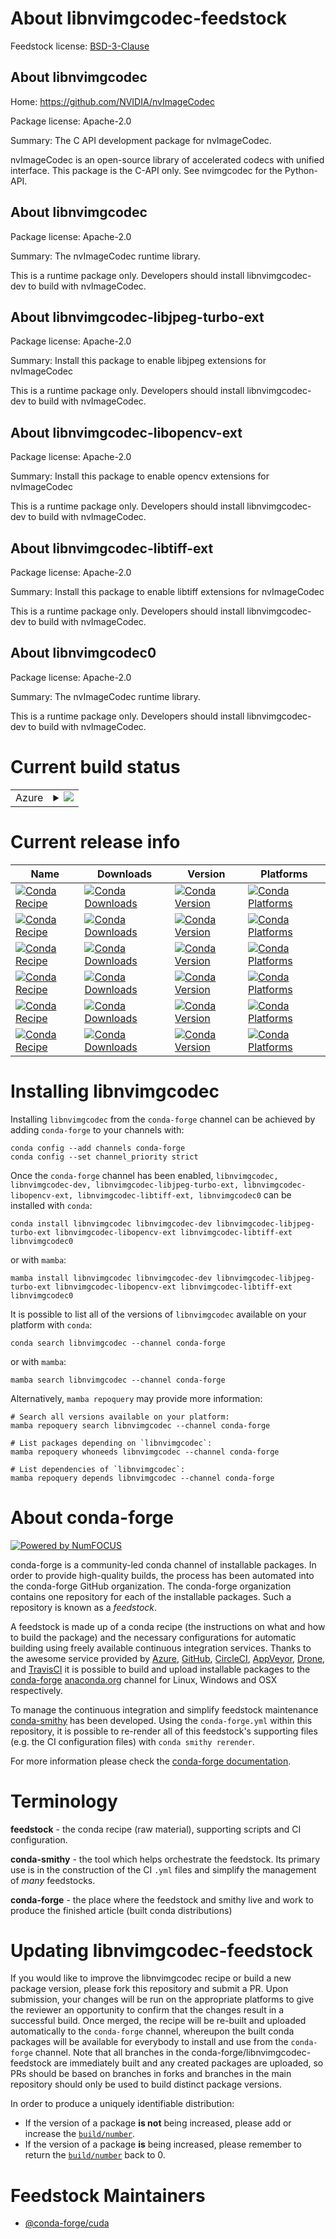 About libnvimgcodec-feedstock
=============================

Feedstock license: [BSD-3-Clause](https://github.com/conda-forge/libnvimgcodec-feedstock/blob/main/LICENSE.txt)


About libnvimgcodec
-------------------

Home: https://github.com/NVIDIA/nvImageCodec

Package license: Apache-2.0

Summary: The C API development package for nvImageCodec.

nvImageCodec is an open-source library of accelerated codecs with unified interface. This package is the C-API only. See nvimgcodec for the Python-API.


About libnvimgcodec
-------------------



Package license: Apache-2.0

Summary: The nvImageCodec runtime library.

This is a runtime package only. Developers should install libnvimgcodec-dev to build with nvImageCodec.

About libnvimgcodec-libjpeg-turbo-ext
-------------------------------------



Package license: Apache-2.0

Summary: Install this package to enable libjpeg extensions for nvImageCodec

This is a runtime package only. Developers should install libnvimgcodec-dev to build with nvImageCodec.

About libnvimgcodec-libopencv-ext
---------------------------------



Package license: Apache-2.0

Summary: Install this package to enable opencv extensions for nvImageCodec

This is a runtime package only. Developers should install libnvimgcodec-dev to build with nvImageCodec.

About libnvimgcodec-libtiff-ext
-------------------------------



Package license: Apache-2.0

Summary: Install this package to enable libtiff extensions for nvImageCodec

This is a runtime package only. Developers should install libnvimgcodec-dev to build with nvImageCodec.

About libnvimgcodec0
--------------------



Package license: Apache-2.0

Summary: The nvImageCodec runtime library.

This is a runtime package only. Developers should install libnvimgcodec-dev to build with nvImageCodec.

Current build status
====================


<table>
    
  <tr>
    <td>Azure</td>
    <td>
      <details>
        <summary>
          <a href="https://dev.azure.com/conda-forge/feedstock-builds/_build/latest?definitionId=25430&branchName=main">
            <img src="https://dev.azure.com/conda-forge/feedstock-builds/_apis/build/status/libnvimgcodec-feedstock?branchName=main">
          </a>
        </summary>
        <table>
          <thead><tr><th>Variant</th><th>Status</th></tr></thead>
          <tbody><tr>
              <td>linux_64_cuda_compiler_version12.9</td>
              <td>
                <a href="https://dev.azure.com/conda-forge/feedstock-builds/_build/latest?definitionId=25430&branchName=main">
                  <img src="https://dev.azure.com/conda-forge/feedstock-builds/_apis/build/status/libnvimgcodec-feedstock?branchName=main&jobName=linux&configuration=linux%20linux_64_cuda_compiler_version12.9" alt="variant">
                </a>
              </td>
            </tr><tr>
              <td>linux_aarch64_cuda_compiler_version12.9</td>
              <td>
                <a href="https://dev.azure.com/conda-forge/feedstock-builds/_build/latest?definitionId=25430&branchName=main">
                  <img src="https://dev.azure.com/conda-forge/feedstock-builds/_apis/build/status/libnvimgcodec-feedstock?branchName=main&jobName=linux&configuration=linux%20linux_aarch64_cuda_compiler_version12.9" alt="variant">
                </a>
              </td>
            </tr><tr>
              <td>win_64_c_compilervs2019cuda_compiler_version12.9cxx_compilervs2019libopencv4.10</td>
              <td>
                <a href="https://dev.azure.com/conda-forge/feedstock-builds/_build/latest?definitionId=25430&branchName=main">
                  <img src="https://dev.azure.com/conda-forge/feedstock-builds/_apis/build/status/libnvimgcodec-feedstock?branchName=main&jobName=win&configuration=win%20win_64_c_compilervs2019cuda_compiler_version12.9cxx_compilervs2019libopencv4.10" alt="variant">
                </a>
              </td>
            </tr><tr>
              <td>win_64_c_compilervs2022cuda_compiler_version12.9cxx_compilervs2022libopencv4.11.0</td>
              <td>
                <a href="https://dev.azure.com/conda-forge/feedstock-builds/_build/latest?definitionId=25430&branchName=main">
                  <img src="https://dev.azure.com/conda-forge/feedstock-builds/_apis/build/status/libnvimgcodec-feedstock?branchName=main&jobName=win&configuration=win%20win_64_c_compilervs2022cuda_compiler_version12.9cxx_compilervs2022libopencv4.11.0" alt="variant">
                </a>
              </td>
            </tr>
          </tbody>
        </table>
      </details>
    </td>
  </tr>
</table>

Current release info
====================

| Name | Downloads | Version | Platforms |
| --- | --- | --- | --- |
| [![Conda Recipe](https://img.shields.io/badge/recipe-libnvimgcodec-green.svg)](https://anaconda.org/conda-forge/libnvimgcodec) | [![Conda Downloads](https://img.shields.io/conda/dn/conda-forge/libnvimgcodec.svg)](https://anaconda.org/conda-forge/libnvimgcodec) | [![Conda Version](https://img.shields.io/conda/vn/conda-forge/libnvimgcodec.svg)](https://anaconda.org/conda-forge/libnvimgcodec) | [![Conda Platforms](https://img.shields.io/conda/pn/conda-forge/libnvimgcodec.svg)](https://anaconda.org/conda-forge/libnvimgcodec) |
| [![Conda Recipe](https://img.shields.io/badge/recipe-libnvimgcodec--dev-green.svg)](https://anaconda.org/conda-forge/libnvimgcodec-dev) | [![Conda Downloads](https://img.shields.io/conda/dn/conda-forge/libnvimgcodec-dev.svg)](https://anaconda.org/conda-forge/libnvimgcodec-dev) | [![Conda Version](https://img.shields.io/conda/vn/conda-forge/libnvimgcodec-dev.svg)](https://anaconda.org/conda-forge/libnvimgcodec-dev) | [![Conda Platforms](https://img.shields.io/conda/pn/conda-forge/libnvimgcodec-dev.svg)](https://anaconda.org/conda-forge/libnvimgcodec-dev) |
| [![Conda Recipe](https://img.shields.io/badge/recipe-libnvimgcodec--libjpeg--turbo--ext-green.svg)](https://anaconda.org/conda-forge/libnvimgcodec-libjpeg-turbo-ext) | [![Conda Downloads](https://img.shields.io/conda/dn/conda-forge/libnvimgcodec-libjpeg-turbo-ext.svg)](https://anaconda.org/conda-forge/libnvimgcodec-libjpeg-turbo-ext) | [![Conda Version](https://img.shields.io/conda/vn/conda-forge/libnvimgcodec-libjpeg-turbo-ext.svg)](https://anaconda.org/conda-forge/libnvimgcodec-libjpeg-turbo-ext) | [![Conda Platforms](https://img.shields.io/conda/pn/conda-forge/libnvimgcodec-libjpeg-turbo-ext.svg)](https://anaconda.org/conda-forge/libnvimgcodec-libjpeg-turbo-ext) |
| [![Conda Recipe](https://img.shields.io/badge/recipe-libnvimgcodec--libopencv--ext-green.svg)](https://anaconda.org/conda-forge/libnvimgcodec-libopencv-ext) | [![Conda Downloads](https://img.shields.io/conda/dn/conda-forge/libnvimgcodec-libopencv-ext.svg)](https://anaconda.org/conda-forge/libnvimgcodec-libopencv-ext) | [![Conda Version](https://img.shields.io/conda/vn/conda-forge/libnvimgcodec-libopencv-ext.svg)](https://anaconda.org/conda-forge/libnvimgcodec-libopencv-ext) | [![Conda Platforms](https://img.shields.io/conda/pn/conda-forge/libnvimgcodec-libopencv-ext.svg)](https://anaconda.org/conda-forge/libnvimgcodec-libopencv-ext) |
| [![Conda Recipe](https://img.shields.io/badge/recipe-libnvimgcodec--libtiff--ext-green.svg)](https://anaconda.org/conda-forge/libnvimgcodec-libtiff-ext) | [![Conda Downloads](https://img.shields.io/conda/dn/conda-forge/libnvimgcodec-libtiff-ext.svg)](https://anaconda.org/conda-forge/libnvimgcodec-libtiff-ext) | [![Conda Version](https://img.shields.io/conda/vn/conda-forge/libnvimgcodec-libtiff-ext.svg)](https://anaconda.org/conda-forge/libnvimgcodec-libtiff-ext) | [![Conda Platforms](https://img.shields.io/conda/pn/conda-forge/libnvimgcodec-libtiff-ext.svg)](https://anaconda.org/conda-forge/libnvimgcodec-libtiff-ext) |
| [![Conda Recipe](https://img.shields.io/badge/recipe-libnvimgcodec0-green.svg)](https://anaconda.org/conda-forge/libnvimgcodec0) | [![Conda Downloads](https://img.shields.io/conda/dn/conda-forge/libnvimgcodec0.svg)](https://anaconda.org/conda-forge/libnvimgcodec0) | [![Conda Version](https://img.shields.io/conda/vn/conda-forge/libnvimgcodec0.svg)](https://anaconda.org/conda-forge/libnvimgcodec0) | [![Conda Platforms](https://img.shields.io/conda/pn/conda-forge/libnvimgcodec0.svg)](https://anaconda.org/conda-forge/libnvimgcodec0) |

Installing libnvimgcodec
========================

Installing `libnvimgcodec` from the `conda-forge` channel can be achieved by adding `conda-forge` to your channels with:

```
conda config --add channels conda-forge
conda config --set channel_priority strict
```

Once the `conda-forge` channel has been enabled, `libnvimgcodec, libnvimgcodec-dev, libnvimgcodec-libjpeg-turbo-ext, libnvimgcodec-libopencv-ext, libnvimgcodec-libtiff-ext, libnvimgcodec0` can be installed with `conda`:

```
conda install libnvimgcodec libnvimgcodec-dev libnvimgcodec-libjpeg-turbo-ext libnvimgcodec-libopencv-ext libnvimgcodec-libtiff-ext libnvimgcodec0
```

or with `mamba`:

```
mamba install libnvimgcodec libnvimgcodec-dev libnvimgcodec-libjpeg-turbo-ext libnvimgcodec-libopencv-ext libnvimgcodec-libtiff-ext libnvimgcodec0
```

It is possible to list all of the versions of `libnvimgcodec` available on your platform with `conda`:

```
conda search libnvimgcodec --channel conda-forge
```

or with `mamba`:

```
mamba search libnvimgcodec --channel conda-forge
```

Alternatively, `mamba repoquery` may provide more information:

```
# Search all versions available on your platform:
mamba repoquery search libnvimgcodec --channel conda-forge

# List packages depending on `libnvimgcodec`:
mamba repoquery whoneeds libnvimgcodec --channel conda-forge

# List dependencies of `libnvimgcodec`:
mamba repoquery depends libnvimgcodec --channel conda-forge
```


About conda-forge
=================

[![Powered by
NumFOCUS](https://img.shields.io/badge/powered%20by-NumFOCUS-orange.svg?style=flat&colorA=E1523D&colorB=007D8A)](https://numfocus.org)

conda-forge is a community-led conda channel of installable packages.
In order to provide high-quality builds, the process has been automated into the
conda-forge GitHub organization. The conda-forge organization contains one repository
for each of the installable packages. Such a repository is known as a *feedstock*.

A feedstock is made up of a conda recipe (the instructions on what and how to build
the package) and the necessary configurations for automatic building using freely
available continuous integration services. Thanks to the awesome service provided by
[Azure](https://azure.microsoft.com/en-us/services/devops/), [GitHub](https://github.com/),
[CircleCI](https://circleci.com/), [AppVeyor](https://www.appveyor.com/),
[Drone](https://cloud.drone.io/welcome), and [TravisCI](https://travis-ci.com/)
it is possible to build and upload installable packages to the
[conda-forge](https://anaconda.org/conda-forge) [anaconda.org](https://anaconda.org/)
channel for Linux, Windows and OSX respectively.

To manage the continuous integration and simplify feedstock maintenance
[conda-smithy](https://github.com/conda-forge/conda-smithy) has been developed.
Using the ``conda-forge.yml`` within this repository, it is possible to re-render all of
this feedstock's supporting files (e.g. the CI configuration files) with ``conda smithy rerender``.

For more information please check the [conda-forge documentation](https://conda-forge.org/docs/).

Terminology
===========

**feedstock** - the conda recipe (raw material), supporting scripts and CI configuration.

**conda-smithy** - the tool which helps orchestrate the feedstock.
                   Its primary use is in the construction of the CI ``.yml`` files
                   and simplify the management of *many* feedstocks.

**conda-forge** - the place where the feedstock and smithy live and work to
                  produce the finished article (built conda distributions)


Updating libnvimgcodec-feedstock
================================

If you would like to improve the libnvimgcodec recipe or build a new
package version, please fork this repository and submit a PR. Upon submission,
your changes will be run on the appropriate platforms to give the reviewer an
opportunity to confirm that the changes result in a successful build. Once
merged, the recipe will be re-built and uploaded automatically to the
`conda-forge` channel, whereupon the built conda packages will be available for
everybody to install and use from the `conda-forge` channel.
Note that all branches in the conda-forge/libnvimgcodec-feedstock are
immediately built and any created packages are uploaded, so PRs should be based
on branches in forks and branches in the main repository should only be used to
build distinct package versions.

In order to produce a uniquely identifiable distribution:
 * If the version of a package **is not** being increased, please add or increase
   the [``build/number``](https://docs.conda.io/projects/conda-build/en/latest/resources/define-metadata.html#build-number-and-string).
 * If the version of a package **is** being increased, please remember to return
   the [``build/number``](https://docs.conda.io/projects/conda-build/en/latest/resources/define-metadata.html#build-number-and-string)
   back to 0.

Feedstock Maintainers
=====================

* [@conda-forge/cuda](https://github.com/orgs/conda-forge/teams/cuda/)

